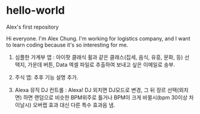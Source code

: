# hello-world
Alex's first repository

Hi everyone. I'm Alex Chung. I'm working for logistics company, and I want to learn coding because it's so interesting for me.

1. 심플한 가계부 앱 : 아이팟 클래식 휠과 같은 클래스(집세, 음식, 유흥, 문화, 등) 선택지, 가운데 버튼, Data 엑셀 파일로 추출하여 보내고 싶은 이메일로 송부. 

2. 주식 앱: 추후 기능 설명 추가.

3. Alexa 뮤직 DJ 컨트롤 : Alexa! DJ 외치면 DJ모드로 변경, 그 뒤 장르 선택(외치면) 하면 랜덤으로 비슷한 BPM위주로 틀거나 BPM이 크게 바뀔시(bpm 30이상 차이날시) 오버랩 효과 대신 다른 특수 효과음 냄.


